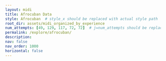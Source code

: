 ```yaml
---
layout: midi
title: Afrocuban Data
style: Afrocuban  # style_x should be replaced with actual style path
root_dir: assets/midi_organized_by_experience
num_attempts: [49, 129, 117, 72, 72]  # j=num_attempts should be replaced with the actual number of attempts
permalink: /explore/afrocuban/
description: 
nav: false
nav_order: 1000
horizontal: false
---
```


<br/><br/>
